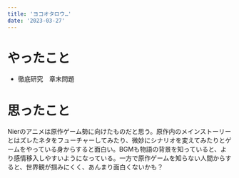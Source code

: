 ```yaml
---
title: 'ヨコオタロウ…'
date: '2023-03-27'
---
```


# やったこと

- 徹底研究　章末問題

# 思ったこと


Nierのアニメは原作ゲーム勢に向けたものだと思う。原作内のメインストーリーとはズレたネタをフューチャーしてみたり、微妙にシナリオを変えてみたりとゲームをやっている身からすると面白い。BGMも物語の背景を知っていると、より感情移入しやすいようになっている。一方で原作ゲームを知らない人間からすると、世界観が掴みにくく、あんまり面白くないかも？

